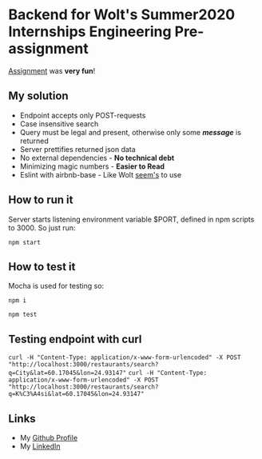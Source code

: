 # Backend for Wolt's Summer2020 Internships Engineering Pre-assignment

[Assignment](https://github.com/woltapp/summer2020) was **very fun**!

## My solution
* Endpoint accepts only POST-requests
* Case insensitive search
* Query must be legal and present, otherwise only some ***message*** is returned
* Server prettifies returned json data
* No external dependencies - **No technical debt**
* Minimizing magic numbers - **Easier to Read**
* Eslint with airbnb-base - Like
Wolt [seem's](https://github.com/woltapp/redux-autoloader/blob/master/.eslintrc) to use

## How to run it
Server starts listening environment variable $PORT, defined in npm scripts to 3000.
So just run:

```npm start```

## How to test it
Mocha is used for testing so:

```npm i```

```npm test```

## Testing endpoint with curl
```curl -H "Content-Type: application/x-www-form-urlencoded" -X POST "http://localhost:3000/restaurants/search?q=City&lat=60.17045&lon=24.93147"```
```curl -H "Content-Type: application/x-www-form-urlencoded" -X POST "http://localhost:3000/restaurants/search?q=K%C3%A4si&lat=60.17045&lon=24.93147"```

## Links
* My [Github Profile](https://github.com/tuommii)
* My [LinkedIn](www.linkedin.com/in/miikka-tuominen-dev)
